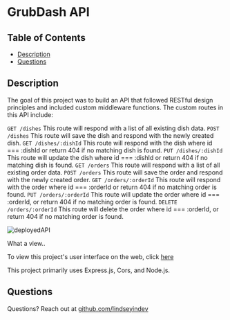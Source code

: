 # GrubDash API

## Table of Contents
* [Description](#description)
* [Questions](#questions)

## Description
The goal of this project was to build an API that followed RESTful design principles and included custom middleware functions.
The custom routes in this API include:

`GET /dishes` 
This route will respond with a list of all existing dish data.
`POST /dishes`
This route will save the dish and respond with the newly created dish.
`GET /dishes/:dishId`
This route will respond with the dish where id === :dishId or return 404 if no matching dish is found.
`PUT /dishes/:dishId`
This route will update the dish where id === :dishId or return 404 if no matching dish is found.
`GET /orders`
This route will respond with a list of all existing order data.
`POST /orders`
This route will save the order and respond with the newly created order.
`GET /orders/:orderId`
This route will respond with the order where id === :orderId or return 404 if no matching order is found.
`PUT /orders/:orderId`
This route will update the order where id === :orderId, or return 404 if no matching order is found.
`DELETE /orders/:orderId`
This route will delete the order where id === :orderId, or return 404 if no matching order is found.


![deployedAPI](https://gyazo.com/d832ade666c1e91edee96c5eade6ff66.png)

What a view..

To view this project's user interface on the web, click [here](https://grub-dash-client.vercel.app/)

This project primarily uses Express.js, Cors, and Node.js.
## Questions
Questions? Reach out at [github.com/lindseyindev](github.com/lindseyindev)